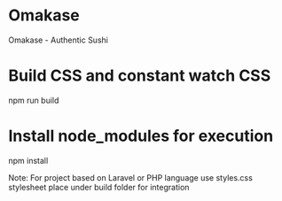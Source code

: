 # Omakase
Omakase - Authentic Sushi

# Build CSS and constant watch CSS
npm run build

# Install node_modules for execution
npm install

Note: For project based on Laravel or PHP language use styles.css stylesheet place under build folder for integration